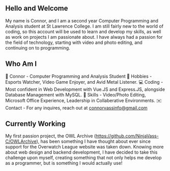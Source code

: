 ## Hello and Welcome

My name is Connor, and I am a second year Computer Programming and Analysis student at St Lawrence College. I am still fairly new to the world of coding, so this account
will be used to learn and develop my skills, as well as work on projects I am passionate about. I have always had a passion for the field of technology, starting with 
video and photo editing, and continuing on to programming. 

## Who Am I
💬 Connor - Computer Programming and Analysis Student
🧩 Hobbies - Esports Watcher, Video Game Enjoyer, and Avid Metal Listener.
💻 Coding - Most confident in Web Development with Vue.JS and Express.JS, alongside Database Management with MySQL. 
🔨 Skills - Video/Photo Editing, Microsoft Office Experience, Leadership in Collaberative Environments.
✉️ Contact - For any inquires, reach out at connorvassinfo@gmail.com

## Currently Working
My first passion project, the OWL Archive (https://github.com/NinjaVass-C/OWLArchive), has been something I have thought about ever since support for the Overwatch League website was taken down. Knowing 
more about web design and backend development, I have decided to take this challenge upon myself, creating something that not only helps me develop as a programmer, but is something I would actually use!





